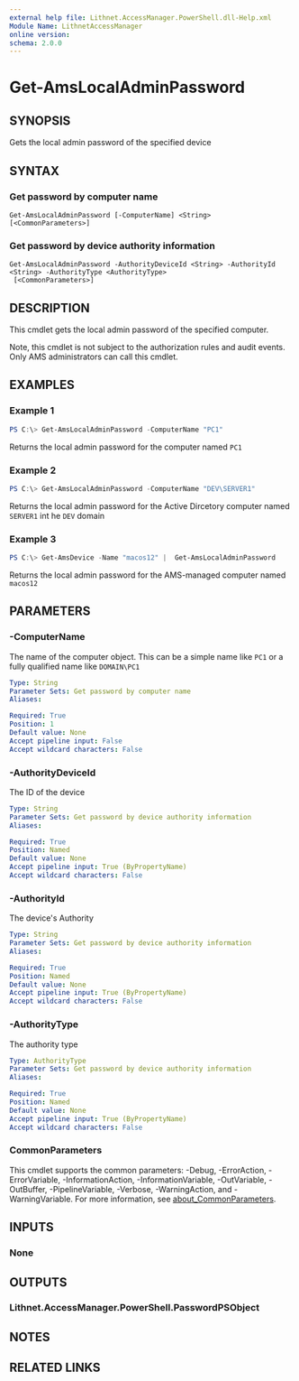 ```yaml
---
external help file: Lithnet.AccessManager.PowerShell.dll-Help.xml
Module Name: LithnetAccessManager
online version:
schema: 2.0.0
---
```


# Get-AmsLocalAdminPassword

## SYNOPSIS
Gets the local admin password of the specified device

## SYNTAX

### Get password by computer name
```
Get-AmsLocalAdminPassword [-ComputerName] <String> [<CommonParameters>]
```

### Get password by device authority information
```
Get-AmsLocalAdminPassword -AuthorityDeviceId <String> -AuthorityId <String> -AuthorityType <AuthorityType>
 [<CommonParameters>]
```

## DESCRIPTION
This cmdlet gets the local admin password of the specified computer.

Note, this cmdlet is not subject to the authorization rules and audit events. Only AMS administrators can call this cmdlet.

## EXAMPLES

### Example 1
```powershell
PS C:\> Get-AmsLocalAdminPassword -ComputerName "PC1"
```

Returns the local admin password for the computer named `PC1`

### Example 2
```powershell
PS C:\> Get-AmsLocalAdminPassword -ComputerName "DEV\SERVER1"
```

Returns the local admin password for the Active Dircetory computer named `SERVER1` int he `DEV` domain

### Example 3
```powershell
PS C:\> Get-AmsDevice -Name "macos12" |  Get-AmsLocalAdminPassword 
```

Returns the local admin password for the AMS-managed computer named `macos12`

## PARAMETERS

### -ComputerName
The name of the computer object. This can be a simple name like `PC1` or a fully qualified name like `DOMAIN\PC1`

```yaml
Type: String
Parameter Sets: Get password by computer name
Aliases:

Required: True
Position: 1
Default value: None
Accept pipeline input: False
Accept wildcard characters: False
```

### -AuthorityDeviceId
The ID of the device

```yaml
Type: String
Parameter Sets: Get password by device authority information
Aliases:

Required: True
Position: Named
Default value: None
Accept pipeline input: True (ByPropertyName)
Accept wildcard characters: False
```

### -AuthorityId
The device's Authority

```yaml
Type: String
Parameter Sets: Get password by device authority information
Aliases:

Required: True
Position: Named
Default value: None
Accept pipeline input: True (ByPropertyName)
Accept wildcard characters: False
```

### -AuthorityType
The authority type

```yaml
Type: AuthorityType
Parameter Sets: Get password by device authority information
Aliases:

Required: True
Position: Named
Default value: None
Accept pipeline input: True (ByPropertyName)
Accept wildcard characters: False
```

### CommonParameters
This cmdlet supports the common parameters: -Debug, -ErrorAction, -ErrorVariable, -InformationAction, -InformationVariable, -OutVariable, -OutBuffer, -PipelineVariable, -Verbose, -WarningAction, and -WarningVariable. For more information, see [about_CommonParameters](http://go.microsoft.com/fwlink/?LinkID=113216).

## INPUTS

### None

## OUTPUTS

### Lithnet.AccessManager.PowerShell.PasswordPSObject

## NOTES

## RELATED LINKS
